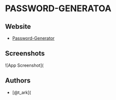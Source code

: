 # PASSWORD-GENERATOA


## Website

- [Password-Generator](https://t-ark.github.io/Random-Password-Generator/)


## Screenshots

![App Screenshot](

## Authors

- [@t_ark](
